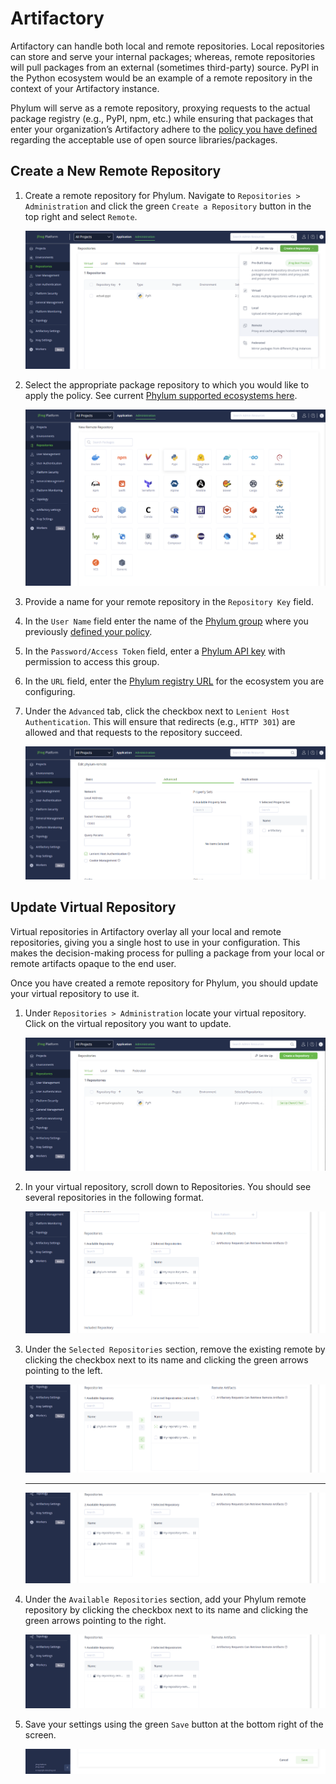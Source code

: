# Artifactory

Artifactory can handle both local and remote repositories. Local repositories can
store and serve your internal packages; whereas, remote repositories will pull
packages from an external (sometimes third-party) source. PyPI in the Python
ecosystem would be an example of a remote repository in the context of your
Artifactory instance.

Phylum will serve as a remote repository, proxying requests to the actual package
registry (e.g., PyPI, npm, etc.) while ensuring that packages that enter your
organization’s Artifactory adhere to the [policy you have defined](../knowledge_base/policy.md)
regarding the acceptable use of open source libraries/packages.

## Create a New Remote Repository

1. Create a remote repository for Phylum. Navigate to `Repositories > Administration`
   and click the green `Create a Repository` button in the top right and select `Remote`.

   ![Artifactory_create_repo](../../assets/artifactory_create_repo.png)

2. Select the appropriate package repository to which you would like to apply the
   policy. See current [Phylum supported ecosystems here](./about.md#supported-ecosystems).

   ![Artifactory_select_ecosystem](../../assets/artifactory_select_ecosystem.png)

3. Provide a name for your remote repository in the `Repository Key` field.
4. In the `User Name` field enter the name of the [Phylum group](../knowledge_base/groups.md) where you
   previously [defined your policy](../knowledge_base/policy.md).
5. In the `Password/Access Token` field, enter a [Phylum API key](../knowledge_base/api-keys.md)
   with permission to access this group.
6. In the `URL` field, enter the [Phylum registry URL](./about.md#supported-ecosystems)
   for the ecosystem you are configuring.
7. Under the `Advanced` tab, click the checkbox next to `Lenient Host Authentication`.
   This will ensure that redirects (e.g., `HTTP 301`) are allowed and that requests
   to the repository succeed.

   ![Artifactory_lenient_host_auth](../../assets/artifactory_lenient_host_auth.png)

## Update Virtual Repository

Virtual repositories in Artifactory overlay all your local and remote repositories,
giving you a single host to use in your configuration. This makes the
decision-making process for pulling a package from your local or remote artifacts
opaque to the end user.

Once you have created a remote repository for Phylum, you should update your virtual
repository to use it.

1. Under `Repositories > Administration` locate your virtual repository. Click on
   the virtual repository you want to update.

   ![Artifactory_virtual_repos](../../assets/artifactory_virtual_repos.png)

2. In your virtual repository, scroll down to Repositories. You should see several
   repositories in the following format.

   ![Artifactory_select_repo_1](../../assets/artifactory_select_repo_1.png)

3. Under the `Selected Repositories` section, remove the existing remote by clicking
   the checkbox next to its name and clicking the green arrows pointing to the left.

   ![Artifactory_select_repo_2](../../assets/artifactory_select_repo_2.png)

   ---

   ![Artifactory_select_repo_3](../../assets/artifactory_select_repo_3.png)

4. Under the `Available Repositories` section, add your Phylum remote repository by
   clicking the checkbox next to its name and clicking the green arrows pointing to
   the right.

   ![Artifactory_select_repo_4](../../assets/artifactory_select_repo_4.png)

5. Save your settings using the green `Save` button at the bottom right of the screen.

   ![Artifactory_select_repo_5](../../assets/artifactory_select_repo_5.png)
